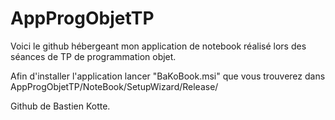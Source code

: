 # AppProgObjetTP
Voici le github hébergeant mon application de notebook réalisé lors des séances de TP de programmation objet.

Afin d'installer l'application lancer "BaKoBook.msi" que vous trouverez dans AppProgObjetTP/NoteBook/SetupWizard/Release/

Github de Bastien Kotte.
